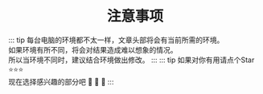 # <center> 注意事项</center>
::: tip
每台电脑的环境都不太一样，文章头部将会有当前所需的环境。<br />
如果环境有所不同，将会对结果造成难以想象的情况。<br />
所以当环境不同时，建议结合环境做出修改。
:::
::: tip
如果对你有用请点个Star :star::star::star:<br />
现在选择感兴趣的部分吧 :rocket: :rocket: :rocket:
:::